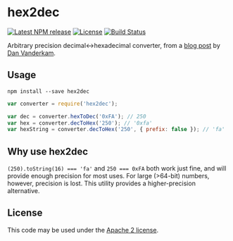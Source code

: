 # hex2dec

[![Latest NPM release](https://img.shields.io/npm/v/hex2dec.svg)](https://www.npmjs.com/package/hex2dec)
[![License](https://img.shields.io/npm/l/hex2dec.svg)](https://github.com/donmccurdy/hex2dec/blob/master/LICENSE)
[![Build Status](https://travis-ci.com/donmccurdy/hex2dec.svg?branch=master)](https://travis-ci.com/donmccurdy/hex2dec)

Arbitrary precision decimal↔️hexadecimal converter, from a [blog post](http://www.danvk.org/hex2dec.html) by [Dan Vanderkam](https://github.com/danvk).

## Usage

```
npm install --save hex2dec
```

```javascript
var converter = require('hex2dec');

var dec = converter.hexToDec('0xFA'); // 250
var hex = converter.decToHex('250'); // '0xfa'
var hexString = converter.decToHex('250', { prefix: false }); // 'fa'
```

## Why use hex2dec

`(250).toString(16) === 'fa'` and `250 === 0xFA` both work just fine, and will provide enough precision for most uses. For large (>64-bit) numbers, however, precision is lost. This utility provides a higher-precision alternative.

## License

This code may be used under the [Apache 2 license](https://github.com/donmccurdy/hex2dec/blob/master/LICENSE).
